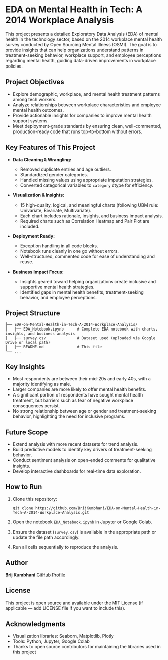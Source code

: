 # EDA on Mental Health in Tech: A 2014 Workplace Analysis

This project presents a detailed Exploratory Data Analysis (EDA) of mental health in the technology sector, based on the 2014 workplace mental health survey conducted by Open Sourcing Mental Illness (OSMI). The goal is to provide insights that can help organizations understand patterns in treatment-seeking behavior, workplace support, and employee perceptions regarding mental health, guiding data-driven improvements in workplace policies.

## Project Objectives

* Explore demographic, workplace, and mental health treatment patterns among tech workers.
* Analyze relationships between workplace characteristics and employee mental health outcomes.
* Provide actionable insights for companies to improve mental health support systems.
* Meet deployment-grade standards by ensuring clean, well-commented, production-ready code that runs top-to-bottom without errors.

## Key Features of This Project

* **Data Cleaning & Wrangling:**

  * Removed duplicate entries and age outliers.
  * Standardized gender categories.
  * Handled missing values using appropriate imputation strategies.
  * Converted categorical variables to `category` dtype for efficiency.

* **Visualization & Insights:**

  * 15 high-quality, logical, and meaningful charts (following UBM rule: Univariate, Bivariate, Multivariate).
  * Each chart includes rationale, insights, and business impact analysis.
  * Required charts such as Correlation Heatmap and Pair Plot are included.

* **Deployment Ready:**

  * Exception handling in all code blocks.
  * Notebook runs cleanly in one go without errors.
  * Well-structured, commented code for ease of understanding and reuse.

* **Business Impact Focus:**

  * Insights geared toward helping organizations create inclusive and supportive mental health strategies.
  * Identified gaps in mental health benefits, treatment-seeking behavior, and employee perceptions.

## Project Structure

```
├── EDA-on-Mental-Health-in-Tech-A-2014-Workplace-Analysis/
│   ├── EDA_Notebook.ipynb      # Complete EDA notebook with charts, insights, and business analysis
│   ├── survey.csv              # Dataset used (uploaded via Google Drive or local path)
│   ├── README.md               # This file
└── ...
```

## Key Insights

* Most respondents are between their mid-20s and early 40s, with a majority identifying as male.
* Larger companies are more likely to offer mental health benefits.
* A significant portion of respondents have sought mental health treatment, but barriers such as fear of negative workplace consequences persist.
* No strong relationship between age or gender and treatment-seeking behavior, highlighting the need for inclusive programs.

## Future Scope

* Extend analysis with more recent datasets for trend analysis.
* Build predictive models to identify key drivers of treatment-seeking behavior.
* Conduct sentiment analysis on open-ended comments for qualitative insights.
* Develop interactive dashboards for real-time data exploration.

## How to Run

1. Clone this repository:

   ```
   git clone https://github.com/BrijKumbhani/EDA-on-Mental-Health-in-Tech-A-2014-Workplace-Analysis.git
   ```
2. Open the notebook `EDA_Notebook.ipynb` in Jupyter or Google Colab.
3. Ensure the dataset (`survey.csv`) is available in the appropriate path or update the file path accordingly.
4. Run all cells sequentially to reproduce the analysis.

## Author

**Brij Kumbhani**
[GitHub Profile](https://github.com/BrijKumbhani)

## License

This project is open source and available under the MIT License (if applicable — add LICENSE file if you want to include this).

## Acknowledgments

* Visualization libraries: Seaborn, Matplotlib, Plotly
* Tools: Python, Jupyter, Google Colab
* Thanks to open source contributors for maintaining the libraries used in this project
